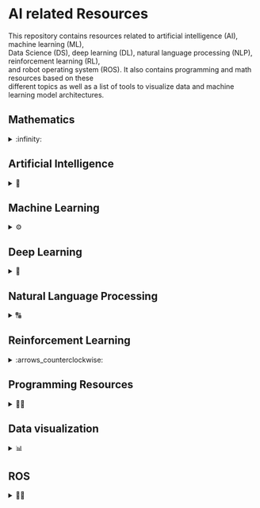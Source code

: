 # AI related Resources

This repository contains resources related to artificial intelligence (AI), machine learning (ML),  
Data Science (DS), deep learning (DL), natural language processing (NLP), reinforcement learning (RL),  
and robot operating system (ROS). It also contains programming and math resources based on these  
different topics as well as a list of tools to visualize data and machine learning model architectures.  

## Mathematics

<details>
  <summary>:infinity:</summary>
  <details>
     <summary> Linear Algebra :heavy_multiplication_x:</summary>
<br/>    
    
Resource                  | Relevance 
------------------------- | ---------------
[Matrix Methods in Data Analysis, Signal Processing, and Machine Learning](https://ocw.mit.edu/courses/mathematics/18-065-matrix-methods-in-data-analysis-signal-processing-and-machine-learning-spring-2018/) | <lu> <li> Data Analysis </li> <li>Signal Processing </li> <li> Machine Learning </li></ul>
[Mathematics For Machine Learning Specialization: Linear Algebra 🎥](https://www.youtube.com/watch?v=T73ldK46JqE&list=PLiiljHvN6z1_o1ztXTKWPrShrMrBLo5P3) | <lu> <li> Machine Learning </li> <li> Deep Learning </li> </ul>
[MIT Gilbert Strang 2005 Linear Algebra 🎥](https://www.youtube.com/watch?v=QVKj3LADCnA&list=PL49CF3715CB9EF31D) | <lu> <li> Machine Learning </li> <li> Deep Learning </li> <li> Computer Vision </li> </ul>
[Linear Algebra 4th Edition by Friedberg 📘](https://web.stanford.edu/~boyd/vmls/vmls.pdf) | <lu> <li> Machine Learning </li> <li> Deep Learning </li> </ul>
[Introduction to Applied Linear Algebra 📘](https://npqke7p41z.pdcdn2.xyz/dl2.php?id=187502855&h=fe4fe4abfa10c9c6a51456cdff771ba1&u=cache&ext=pdf&n=Linear%20algebra%204th%20edition) | <lu> <li>Artificial Intelligence </li> <li> Machine Learning </li> <li> Deep Learning </li> </ul>
[Introduction to Applied Linear Algebra 📘](https://npqke7p41z.pdcdn2.xyz/dl2.php?id=187502855&h=fe4fe4abfa10c9c6a51456cdff771ba1&u=cache&ext=pdf&n=Linear%20algebra%204th%20edition) | <lu> <li>Artificial Intelligence </li> <li> Machine Learning </li> <li> Deep Learning </li></ul> 
[Matrix Methods for Linear Algebra for Gilber Strang 🎥](https://www.youtube.com/watch?v=Cx5Z-OslNWE&list=PLUl4u3cNGP63oMNUHXqIUcrkS2PivhN3k) | <lu> <li> Deep Learning </li> </ul>
[Matrix Methods for Linear Algebra for Gilber Strang 🎥](https://www.youtube.com/watch?v=Cx5Z-OslNWE&list=PLUl4u3cNGP63oMNUHXqIUcrkS2PivhN3k) | <lu> <li> Deep Learning </li> </ul>
[James Hamblin Awesome Lecture Series 🎥](https://www.youtube.com/watch?v=HAoL5fPmgrw&list=PLNr8B4XHL5kGDHOrU4IeI6QNuZHur4F86) | <lu> <li> Deep Learning </li> </ul>

  </details>
  
  <details>
     <summary>Probability :atom:</summary>

  
Resource                  | Relevance 
------------------------- | --------------- 
[Joe Blitzstein Harvard Probability and Statistics Course 🎥](https://www.youtube.com/watch?v=KbB0FjPg0mw&list=PL2SOU6wwxB0uwwH80KTQ6ht66KWxbzTIo) | <lu> <li> Machine Learning </li> <li> Deep Learning </li>  <li>Natural Language Processing </li> </ul> 
[MIT Probability Course 2011 Lecture videos 🎥](https://www.youtube.com/watch?v=j9WZyLZCBzs&list=PLUl4u3cNGP61MdtwGTqZA0MreSaDybji8) | <lu> <li> Machine Learning </li> <li>Natural Language Processing </li> </ul> 
[MIT Probability Course 2018 short videos 🎥](https://www.youtube.com/watch?v=1uW3qMFA9Ho&list=PLUl4u3cNGP60hI9ATjSFgLZpbNJ7myAg6) | <lu> <li> Machine Learning </li>  <li> Deep Learning </li> <li>Natural Language Processing </li> </ul>
[Probalistic Graphical Models CMU Advanced 🎥](https://www.youtube.com/watch?v=oqvdH_8lmCA&list=PLoZgVqqHOumTqxIhcdcpOAJOOimrRCGZn) | <lu> <li> Machine Learning </li>  <li> Deep Learning </li> <li>Natural Language Processing </li> </ul>
[Probalistic Graphical Models Stanford Daphne Advanced 🎥](https://www.youtube.com/watch?v=GqMzbbaN6T4&list=PLzERW_Obpmv-_TkPEmCyzaJUGHtl7S01i) | <lu> <li> Machine Learning </li>  <li> Deep Learning </li> <li>Natural Language Processing </li> </ul>
[A First Course In Probability Book by Ross 📘](http://www.seyedkalali.com/wp-content/uploads/2016/11/A-First-Course-in-Probability-8th-ed.-Sheldon-Ross.pdf) | <lu> <li> Machine Learning </li> </ul>
[Joe Blitzstein Harvard Professor Probability Awesome Book 📘](https://drive.google.com/file/d/1VmkAAGOYCTORq1wxSQqy255qLJjTNvBI/view) | <lu> <li> Machine Learning </li> </ul>

  </details>
  <details>
     <summary>Calculus :triangular_ruler:</summary>
  
Resource                  | Relevance 
------------------------- | ---------------
[Strang's Overview of Calculus 🎥](https://www.youtube.com/watch?v=X9t-u87df3o&list=PLBE9407EA64E2C318) | <lu> <li> Deep Learning </li> </ul>
[Essence of Calculus by 3Blue1Brown 🎥](https://www.youtube.com/watch?v=WUvTyaaNkzM&list=PL0-GT3co4r2wlh6UHTUeQsrf3mlS2lk6x) | <lu> <li> Deep Learning </li> </ul>
[Princeton University Multivariable Calculus 2013 🎥](https://www.youtube.com/watch?v=uDByROsGzuk&list=PLGqzsq0erqU7h6_bpE-CgJp4iX5aRju28) | <lu> <li> Deep Learning </li> </ul>
[Mathematics for Machine Learning Book: Chapter 5 📘](https://mml-book.github.io/book/mml-book.pdf) | <lu> <li> Machine Learning </li> <li> Deep Learning </li> </ul>
[Calculus Book by Stewart 📘](http://index-of.co.uk/Mathematics/Calculus%20-%20J.%20Stewart.pdf) | <lu> <li> Machine Learning </li> <li> Deep Learning </li> </ul>

  </details>  
</details>

  

## Artificial Intelligence
<details>
  <summary>🤖</summary>  
  
  Resource      |  Type
  ------------------------- | ---------------
  [Stanford University: AI](https://stanford-cs221.github.io/spring2020/#coursework) | <lu> <li> Web site 🌎  </li> </ul>
  [Stanford University: AI](https://www.youtube.com/playlist?list=PLoROMvodv4rO1NB9TD4iUZ3qghGEGtqNX) | <lu> <li> Videos Series 🎥  </li> </ul>
  [Elements of AI](https://course.elementsofai.com/) | <lu> <li> Web site 🌎  </li> </ul>
  [AI For Everyone by NG](https://www.youtube.com/watch?v=fXzUiC9AhRA&list=PLjF7dMeHalL8GU2Xh7vY6xn8kPlaKhpGw&index=1) | <lu> <li> Videos Series 🎥  </li> </ul>
  [MIT's Artificial Intelligence Class](https://ocw.mit.edu/courses/electrical-engineering-and-computer-science/6-034-artificial-intelligence-fall-2010/lecture-videos/) | <lu> <li> Videos Series 🎥  </li> </ul>
  [CS188 Intro to AI from UC Berkeley](http://ai.berkeley.edu/lecture_videos.html?ref=hackernoon.com) | <lu> <li> Web site 🌎  </li> </ul>
  [CS405: Artificial Intelligence from Saylor Academy](https://learn.saylor.org/course/view.php?id=96&ref=hackernoon.com) | <lu> <li> Web site 🌎  </li> </ul>
  [Intro to Artificial Intelligence at Udacity](https://www.udacity.com/course/intro-to-artificial-intelligence--cs271?ref=hackernoon.com) | <lu> <li> Web site 🌎  </li> </ul>
  [Probabilistic Artificial Intelligence](https://las.inf.ethz.ch/teaching/pai-f18) | <lu> <li> Web site 🌎  </li> </ul>
  [Artificial Intelligence for Robotics](https://www.classcentral.com/course/udacity-artificial-intelligence-for-robotics-319) | <lu> <li> Web site 🌎  </li> </ul>
  [Set of animated AI cheatsheets covering the content of Stanford's CS 221 class](https://stanford.edu/~shervine/teaching/cs-221/) | <lu> <li> Web site 🌎  </li> </ul>

</details>

## Machine Learning
<details>
  <summary>⚙️</summary>
  
  Resource      |  Type
  ------------------------- | ---------------
  [Google's ML crash course using TensorFlow](https://developers.google.com/machine-learning/crash-course/ml-intro) | <lu> <li> Web site 🌎  </li> <li>  Exercises :books: </li> </ul>
  [Machine learning by Andrew-NG](https://www.youtube.com/playlist?list=PLLssT5z_DsK-h9vYZkQkYNWcItqhlRJLN) | <lu> <li>  Videos Series 🎥  </li> </ul>
  [Machine learning by Andrew-NG](https://sgfin.github.io/files/cheatsheets/cs229_2018_cheatsheet.pdf) | <lu> <li>  Cheat Sheet 📖  </li> </ul>
  [Caltech's Machine Learning Course](https://www.youtube.com/watch?v=mbyG85GZ0PI&list=PLD63A284B7615313A) | <lu> <li>  Videos Series 🎥  </li> </ul>
  [Caltech's Machine Learning Course](https://work.caltech.edu/telecourse.html) | <lu> <li>  Web site 🌎  </li> </ul>
  [Data Science & Machine Learning](https://chrisalbon.com/#machine_learning) | <lu> <li>  Web site 🌎  </li> </ul>
  [Introduction to Machine Learning for Coders](https://course18.fast.ai/ml) | <lu> <li>  Web site 🌎  </li> </ul>
  [Rules of Machine Learning](https://developers.google.com/machine-learning/guides/rules-of-ml/) | <lu> <li>  Web site 🌎  </li> </ul>
  [Advanced Machine Learning (AML)](https://ml2.inf.ethz.ch/courses/aml/) | <lu> <li>  Web site 🌎  </li> </ul>
  [Advanced Machine Learning](https://www.futurelearn.com/courses/advanced-machine-learning) | <lu> <li>  Web site 🌎  </li> </ul>
  [James McCaffrey's Data Science Lab](https://visualstudiomagazine.com/Articles/List/Neural-Network-Lab.aspx) | <lu> <li>  Web site 🌎  </li> </ul> 
  [Big Data: Statistical Inference and Machine Learning](https://www.futurelearn.com/courses/big-data-machine-learning) | <lu> <li>  Web site 🌎 </li> </ul>
  [Data Mining: University at Buffalo](https://cedar.buffalo.edu/~srihari/CSE626/index.html?fbclid=IwAR3XZ50uSZAb3u5BP1Qz68x13_xNEH8EdEBQC9tmGEp1BoxLNpZuBCtfMSE) | <lu> <li>  Web site 🌎  </li> </ul>
  [Bayesian Data Analysis course](https://avehtari.github.io/BDA_course_Aalto/index.html) | <lu> <li>  Web site 🌎  </li> </ul>
  [Introduction to Machine Learning Course: Buffalo University](https://cedar.buffalo.edu/~srihari/CSE574/?fbclid=IwAR017YrFdgfeFAz_w6yVa8sbFCi27SptNWi7QqnnOvit2pmOs1-PRwh5x2w) | <lu> <li>  Web site 🌎  </li> </ul>
  [Machine Learning: University of Oxford 2015](https://www.cs.ox.ac.uk/people/nando.defreitas/machinelearning/) | <lu> <li>  Web site 🌎  </li> </ul>
  [Machine Learning for Health Care (MLHC)](https://bmi.inf.ethz.ch/teaching/261-5120-00l-machine-learning-for-health-care-spring-2019/) | <lu> <li>  Web site 🌎  </li> </ul>
  [Machine Learning From Scratch](https://github.com/eriklindernoren/ML-From-Scratch?fbclid=IwAR2YPKpNbDLVxY9pZvWSaexDH9bl1korX3LYMFSLXYowTlobw3rk4OBe4WU) | <lu> <li>  Github 🌎  </li> </ul>
  [Introduction to Machine Learning](https://github.com/instillai/machine-learning-course) | <lu> <li>  Github 🌎  </li> </ul>
  [Machine Learning for Data Science and Analytics](https://www.edx.org/course/machine-learning-for-data-science-and-analytics) | <lu> <li>  edX Course 🌎  </li> </ul>
  [Machine learning library built in Javacsript (on top of tensorflow.js)](https://ml5js.org/) | <lu> <li> Web site 🌎  </li> </ul>
  [Understanding Machine Learning: From Theory to Algorithms](https://www.cs.huji.ac.il/~shais/UnderstandingMachineLearning/copy.html) | <lu> <li>  Book :blue_book:  </li> </ul> 
  [Undergraduate Machine Learning Course University of British Columbia 2013](https://www.youtube.com/watch?v=w2OtwL5T1ow&list=PLE6Wd9FR--EdyJ5lbFl8UuGjecvVw66F6) | <lu> <li>  Videos Series 🎥  </li> </ul>
  [AI & Machine Learning by Alexander Ihler](https://www.youtube.com/watch?v=qPhMX0vb6D8&list=PLaXDtXvwY-oDvedS3f4HW0b4KxqpJ_imw&index=1) | <lu> <li>  Videos Series 🎥  </li> </ul> 
  [Harvard's Data Science Course](http://cs109.github.io/2015/pages/videos.html) | <lu> <li> Notes :books: </li> <li> Videos Series 🎥 </li> </ul>
  [An Introduction to Statistical Learning](http://faculty.marshall.usc.edu/gareth-james/) | <lu> <li> Web site 🌎  </li>  <li> Book :blue_book:</li> </ul>
  [Elements of Statistical Learning](https://web.stanford.edu/~hastie/ElemStatLearn//) | <lu> <li> Web site 🌎  </li>  <li> Book :blue_book:</li> </ul>
  [Python Data Science Handbook](https://jakevdp.github.io/PythonDataScienceHandbook/) | <lu> <li> Web site 🌎  </li>  <li> Book :blue_book:</li> </ul>
  [Foundations of Machine Learning](https://cs.nyu.edu/~mohri/mlbook/) | <lu> <li> Web site 🌎  </li>  <li> Book :blue_book:</li> </ul>
  
 
</details>

## Deep Learning
<details>
  <summary> 🧠 </summary>
  
  Resource      |  Type
  ------------------------- | ---------------
  [Andrew NG Notes Collection](https://github.com/ashishpatel26/Andrew-NG-Notes) | <lu> <li> Notes :notebook:</li> <li>  Videos Series 🎥  </li> </ul>
  [Stanford's CS230 Deep learning lecture videos and more](http://cs230.stanford.edu/lecture/) | <lu> <li> Web site 🌎  </li> </ul>
  [Illustrated Deep Learning cheatsheets covering Stanford's CS 230 class](https://stanford.edu/~shervine/teaching/cs-230/cheatsheet-convolutional-neural-networks?fbclid=IwAR3lvuDbVy0_JNu5CGlncP011pK9kmUV-UWoHS2ZXOhsPSGZMyzdN_3HgF4) | <lu> <li> Web site 🌎  </li> </ul> 
  [EE-559 – DEEP LEARNING (SPRING 2018)](https://fleuret.org/ee559-2018/dlc/#materials) | <lu> <li> Web site 🌎  </li> </ul>
  [Deep Learning in Computer Vision](https://www.cs.ryerson.ca/~kosta/CP8309-F2018/index.html) | <lu> <li> Web site 🌎  </li> </ul>
  [Deep Learning in Production Course](https://github.com/The-AI-Summer/Deep-Learning-In-Production) | <lu> <li> Web site 🌎  </li> </ul>
  [Deep Learning Türkiye](https://medium.com/deep-learning-turkiye) | <lu> <li> Web site 🌎  </li> </ul>
  [Deep Learning Book by Ian Goodfellow](https://github.com/janishar/mit-deep-learning-book-pdf/blob/master/complete-book-pdf/Ian%20Goodfellow%2C%20Yoshua%20Bengio%2C%20Aaron%20Courville%20-%20Deep%20Learning%20(2017%2C%20MIT).pdf) | <lu> <li> Book :blue_book:  </li> </ul>
  [Deep Learning with Python](http://faculty.neu.edu.cn/yury/AAI/Textbook/Deep%20Learning%20with%20Python.pdf) | <lu> <li> Book :blue_book:  </li> </ul>
  [A. Zhang, Z. C. Lipton, M. Li, and A. J. Smola, Dive Into Deep Learning, 2020](https://d2l.ai/d2l-en.pdf) | <lu> <li> Book :blue_book:  </li> </ul>
  [Stanford: Hardware Accelerators for Training Deep Neural Networks](https://web.stanford.edu/~perdavan/DNNTrain/DNNTrain3_Printable.pdf) | <lu> <li> Book :blue_book:  </li> </ul>
  [Fast.ai Deep Learning From Foundations](https://course19.fast.ai/index.html) | <lu> <li> Videos Series 🎥  </li> </ul>
  [Practical Deep Learning for Coders](https://course.fast.ai/) | <lu> <li> Videos Series 🎥  </li> </ul>
  [FAU Deep Learning 2020 Series](https://www.youtube.com/watch?v=0ZErqh2kE4w&list=PLpOGQvPCDQzvgpD3S0vTy7bJe2pf_yJFj&index=31) | <lu> <li> Videos Series 🎥  </li> </ul>
  [Hugo Larochelle Deep Learning](https://www.youtube.com/watch?v=SGZ6BttHMPw&list=PL6Xpj9I5qXYEcOhn7TqghAJ6NAPrNmUBH) | <lu> <li> Videos Series 🎥  </li> </ul>
  [Deep Learning UC Berkley 2020 Course](https://www.youtube.com/watch?v=Va8WWRfw7Og&list=PLZSO_6-bSqHQHBCoGaObUljoXAyyqhpFW) | <lu> <li> Videos Series 🎥  </li> </ul>
  [CS231n: Convolutional Neural Networks for Visual Recognition](https://www.kisa.link/ONSf) | <lu> <li> Videos Series 🎥  </li> </ul>
  [CS231n: Convolutional Neural Networks for Visual Recognition](http://cs231n.stanford.edu/) | <lu> <li> Notes :notebook:  </li> </ul>
  [Deep Learning for Audio (DLA)](https://github.com/markovka17/dla) | <lu> <li> Notes :notebook:  </li> </ul>
  [MIT-6.S094 Deep Learning for Self Driving Cars](https://github.com/init27/MIT-6.S094-Deep-Learning-for-Self-Driving-Cars) | <lu> <li> Github 🌎  </li> </ul>
  [Deep Learning: University at Buffalo](https://cedar.buffalo.edu/~srihari/CSE676/index.html?fbclid=IwAR2TbQAIQbpKAbhAjQHrzr523w5mJU3gBMSn78yf-Sk0mjrPJc41px5JtUk) | <lu> <li> Videos Series 🎥  </li> <li> Slides :book:  </li> </ul>
  [Advanced Deep Learning for Computer vision (ADL4CV) (IN2364)](https://dvl.in.tum.de/teaching/adl4cv-ss20/) | <lu> <li> Videos Series 🎥  </li> <li> Slides :book: </li> </ul>  
  [Deep Learning for Computer Vision](https://www.youtube.com/watch?v=dJYGatp4SvA&list=PL5-TkQAfAZFbzxjBHtzdVCWE0Zbhomg7r) | <lu> <li> Videos Series 🎥  </li> <li> Slides :book: </li> </ul>
  

</details>

## Natural Language Processing
<details>
  <summary>🔠</summary>
  
Resource      |  Type
------------------------- | ---------------
[CS224n: Natural Language Processing with Deep Learning](https://sgfin.github.io/files/notes/cs224n-2017-merged.pdf) | <lu> <li> Book :blue_book:  </li> </ul>
[CS224n: Natural Language Processing with Deep Learning](https://www.youtube.com/watch?v=8rXD5-xhemo&list=PLoROMvodv4rOhcuXMZkNm7j3fVwBBY42z) | <lu> <li>Videos Series 🎥  </li> </ul>
[Natural Language Processing: Stanford University](https://www.youtube.com/watch?v=oWsMIW-5xUc&list=PLLssT5z_DsK8HbD2sPcUIDfQ7zmBarMYv&index=1) | <lu> <li> Videos Series 🎥  </li> </ul>
[Fast.ai Intro to NLP](https://www.fast.ai/2019/07/08/fastai-nlp/) | <lu> <li> Videos Series 🎥  </li> </ul>
[CMU CS 11-747 Deep Learning for NLP](http://www.phontron.com/class/nn4nlp2018/schedule.html) | <lu> <li> Web site 🌎  </li> </ul>
[Journey of 66DaysofData in Natural Language Processing](https://github.com/ThinamXx/66Days__NaturalLanguageProcessing) | <lu> <li> Github 🌎  </li> </ul>
[Natural Language Understanding (NLU)](http://www.da.inf.ethz.ch/teaching/2019/NLU/) | <lu> <li> Web site 🌎  </li> </ul>
[Awesome NLP Research (ANLP)](https://github.com/Yale-LILY/Awesome-NLP-Research) | <lu> <li> Github 🌎  </li> </ul>
[NLP - Natural Language Processing with Python](https://www.udemy.com/course/nlp-natural-language-processing-with-python/) | <lu> <li> Udemy Course 🌎  </li> </ul>

</details>

## Reinforcement Learning
<details>
  <summary>:arrows_counterclockwise:</summary>

Resource      |  Type
------------------------- | --------------- 
[CS234: Reinforcement Learning Winter 2021](http://web.stanford.edu/class/cs234/index.html) | <lu> <li> Web site 🌎  </li> </ul>
[CS 285 at UC Berkeley: Deep Reinforcement Learning](http://rail.eecs.berkeley.edu/deeprlcourse/) | <lu> <li> Web site 🌎  </li> </ul>
[Introduction to Reinforcement Learning](http://incompleteideas.net/book/RLbook2020.pdf) | <lu> <li> Book :blue_book:  </li> </ul>
[Stanford 2018 cs234 Reinforcement Learning](https://www.youtube.com/playlist?list=PLoROMvodv4rOSOPzutgyCTapiGlY2Nd8u) | <lu> <li> Videos Series 🎥  </li> </ul>
[Stanford 2019 cs330 Meta Learning advanced course](https://www.youtube.com/watch?v=0rZtSwNOTQo&list=PLoROMvodv4rMC6zfYmnD7UG3LVvwaITY5) | <lu> <li> Videos Series 🎥  </li> </ul>  
[David Silver Deep Mind Introductory Lectures](https://www.youtube.com/watch?v=2pWv7GOvuf0&list=PLqYmG7hTraZDM-OYHWgPebj2MfCFzFObQ) | <lu> <li> Videos Series 🎥  </li> </ul>
[Sergie Levine 2018 UC Berkley Lecture Videos](https://www.youtube.com/watch?v=ue9aS17d5iI&list=PLkFD6_40KJIxJMR-j5A1mkxK26gh_qg37&index=2) | <lu> <li> Videos Series 🎥 </li> </ul>  
[Sergie Levine 2020 Deep Reinforcement Learning](https://www.youtube.com/watch?v=JHrlF10v2Og&list=PL_iWQOsE6TfURIIhCrlt-wj9ByIVpbfGc) | <lu> <li> Videos Series 🎥  </li> </ul>  
[Waterloo cs885 Reinforcement Learing](https://www.youtube.com/playlist?list=PLdAoL1zKcqTXFJniO3Tqqn6xMBBL07EDc) | <lu> <li>  Videos Series 🎥  </li> </ul> 
[Reinforcement Learning Course Materials](https://github.com/upb-lea/reinforcement_learning_course_materials) | <lu> <li>  Github 🌎  </li> </ul>
[Deep Reinforcement Learning Course](https://github.com/simoninithomas/Deep_reinforcement_learning_Course) | <lu> <li>  Github 🌎  </li> </ul>


</details>

## Programming Resources
<details>
  <summary> 👨‍💻 </summary>
  
 Resource      |  Type
------------------------- | --------------- 
  [Python](https://www.w3schools.com/python/) | <lu> <li> W3 Schools 🌎  </li> </ul> 
  [Real Python: All Python Tutorial Topics](https://realpython.com/tutorials/all/) | <lu> <li> Official Web site 🌎  </li> </ul>
  [TensorFlow guide](https://www.tensorflow.org/guide)  | <lu> <li> Official Web site 🌎  </li> </ul>  
  [Keras Developer guides](https://keras.io/guides/) |  <lu> <li> Official Web site 🌎  </li> </ul> 
  [Pytorch Tutorials](https://pytorch.org/tutorials/) | <lu> <li> Official Web site 🌎  </li> </ul> 
  [Caffe](http://caffe.berkeleyvision.org/) | <lu> <li> Web site 🌎  </li> </ul>
  [Scikit Learn User Guide](https://scikit-learn.org/stable/user_guide.html) | <lu> <li> Web site 🌎  </li> </ul>
  [Natural Language Toolkit (NLTK)](http://www.nltk.org/) | <lu> <li> Official Web site 🌎  </li> </ul>
  [Simple AI Tool](https://github.com/simpleai-team/simpleai) | <lu> <li>  Github 🌎  </li> </ul>
  [Data Science & Machine Learning](https://chrisalbon.com/#machine_learning) | <lu> <li> Web site 🌎  </li> </ul>
  [NumPy user guide](https://numpy.org/doc/stable/user/index.html) | <lu> <li> Official Web site 🌎  </li> </ul>
  [Pandas User Guide](https://pandas.pydata.org/docs/user_guide/index.html) | <lu> <li> Official Web site 🌎  </li> </ul>
  [Scipy Lecture Notes](https://scipy-lectures.org/)  | <lu> <li> Web site 🌎  </li> </ul>
  
  
  
  
</details>

## Data visualization
<details>
  <summary>📊</summary>
  
Resource      |  Type
------------------------- | ---------------
  [Matplotlib: User Guide](https://matplotlib.org/stable/users/index.html) | <lu> <li> Official Web site 🌎  </li> </ul>
  [Seaborn: User guide and tutorial](https://seaborn.pydata.org/tutorial.html) |  <lu> <li> Official Web site 🌎  </li> </ul>
  [Tensorboad user guide](https://www.tensorflow.org/tensorboard/get_started) | <lu> <li> Official Web site 🌎  </li> </ul>
  [Word Cloud API Reference](https://amueller.github.io/word_cloud/references.html) | <lu> <li> Official Web site 🌎  </li> </ul>
  [Keras Visualization](https://keras.io/api/utils/model_plotting_utils/) |  <lu> <li> Official Web site 🌎  </li> </ul>
  [Graphviz](http://www.graphviz.org/) | <lu> <li> Official Web site 🌎  </li> </ul>
  [GraphCore](https://www.graphcore.ai/posts/what-does-machine-learning-look-like) | <lu> <li>  Official Web site 🌎  </li> </ul>
  [visualkeras for Keras / TensorFlow](https://github.com/paulgavrikov/visualkeras/) | <lu> <li>  Github 🌎  </li> </ul>
  [PlotNeuralNet](https://github.com/HarisIqbal88/PlotNeuralNet) | <lu> <li>  Github 🌎  </li> </ul>
  [Caffe](https://github.com/BVLC/caffe/blob/master/python/caffe/draw.py) | <lu> <li>  Github 🌎  </li> </ul>
  [Netron](https://github.com/lutzroeder/Netron) | <lu> <li>  Github 🌎  </li> </ul>
  [DotNets](https://github.com/martisak/dotnets) | <lu> <li>  Github 🌎  </li> </ul>
  [ENNUI](https://math.mit.edu/ennui/) | <lu> <li>  Official Web site 🌎  </li> </ul>
  [Tensorflow Playground](https://playground.tensorflow.org/#activation=tanh&batchSize=10&dataset=circle&regDataset=reg-plane&learningRate=0.03&regularizationRate=0&noise=0&networkShape=4,2&seed=0.54198&showTestData=false&discretize=false&percTrainData=50&x=true&y=true&xTimesY=false&xSquared=false&ySquared=false&cosX=false&sinX=false&cosY=false&sinY=false&collectStats=false&problem=classification&initZero=false&hideText=false) | <lu> <li>  Official Web site 🌎  </li> </ul>
  
  
  
  
  
  
</details>

## ROS
<details>
  <summary> 🚗🦾 </summary>
  
 Resource      |  Type
------------------------- | ---------------
 [ROS Wiki: ROS Tutorials](http://wiki.ros.org/ROS/Tutorials) | <lu> <li> Web site 🌎  </li> </ul>
 [Awesome Robot Operating System 2 (ROS 2)](https://fkromer.github.io/awesome-ros2/) |  <lu> <li> Web site 🌎  </li> </ul>
 [The construct: ROS Developers' Course Library](https://www.theconstructsim.com/robotigniteacademy_learnros/ros-courses-library/) |  <lu> <li> Web site 🌎  </li> </ul>
 [Ali ÖZCAN: Sıfırdan Uygulamalı ROS Eğitimi](https://www.udemy.com/course/sifirdan-uygulamali-ros-egitimi/) |  <lu> <li> Udemy Course 🌎  </li> </ul>
 [Open Robotics Darknet ROS](https://github.com/ros2/openrobotics_darknet_ros) | <lu> <li> Githup 🌎  </li> </ul>
 [Programming Multiple Robots with ROS 2](https://osrf.github.io/ros2multirobotbook/intro.html) | <lu> <li> Web site 🌎  </li> </ul>
 [Self-Driving Cars with ROS 2 & Autoware](https://www.youtube.com/watch?v=XTmlhvlmcf8&list=PLL57Sz4fhxLpCXgN0lvCF7aHAlRA5FoFr) | <lu> <li>  Videos Series 🎥  </li> </ul>
 [SVL Simulator](https://www.svlsimulator.com/docs/) | <lu> <li> Web site 🌎  </li> </ul>
 [Gazebo Tutorials](http://gazebosim.org/tutorials) | <lu> <li> Web site 🌎  </li> </ul>
 [The construct: Gazebo Tutorials](https://www.theconstructsim.com/category/gazebo-tutorials/) | <lu> <li> Web site 🌎  </li> </ul>

</details>
